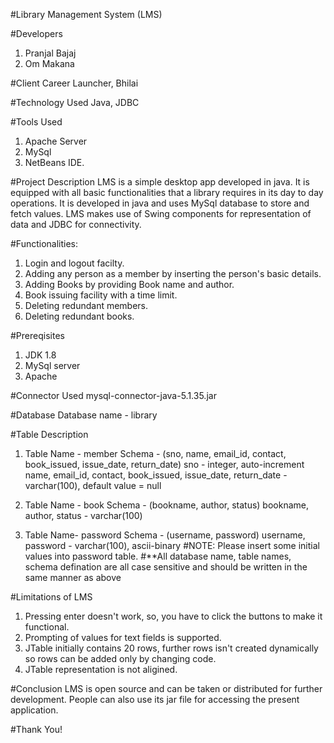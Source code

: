 #Library Management System (LMS)

#Developers 
1. Pranjal Bajaj
2. Om Makana

#Client 
Career Launcher, Bhilai

#Technology Used
Java, JDBC

#Tools Used 
1. Apache Server
2. MySql
3. NetBeans IDE.

#Project Description
LMS is a simple desktop app developed in java. It is equipped with all basic functionalities that a library requires in its day to day operations. It is developed in java and uses MySql database to store and fetch values. LMS makes use of Swing components for representation of data and JDBC for connectivity. 

#Functionalities:
1. Login and logout facilty.
2. Adding any person as a member by inserting the person's basic details.
3. Adding Books by providing Book name and author.
4. Book issuing facility with a time limit.
5. Deleting redundant members.
6. Deleting redundant books.

#Prereqisites
1. JDK 1.8
2. MySql server
3. Apache

#Connector Used
mysql-connector-java-5.1.35.jar

#Database
Database name - library

#Table Description
1. Table Name - member
   Schema - (sno, name, email_id, contact, book_issued, issue_date, return_date)
   sno - integer, auto-increment
   name, email_id, contact, book_issued, issue_date, return_date - varchar(100), default value = null

2. Table Name - book
   Schema - (bookname, author, status)
   bookname, author, status - varchar(100)

3. Table Name- password
   Schema - (username, password)
   username, password - varchar(100), ascii-binary
#NOTE: Please insert some initial values into password table.
#**All database name, table names, schema defination are all case sensitive and should be written in the same manner as above

#Limitations of LMS
1. Pressing enter doesn't work, so, you have to click the buttons to make it functional.
2. Prompting of values for text fields is supported.
3. JTable initially contains 20 rows, further rows isn't created dynamically so rows can be added only by changing code.
4. JTable representation is not aligined.

#Conclusion
LMS is open source and can be taken or distributed for further development. People can also use its jar file for accessing the present application.

#Thank You!
